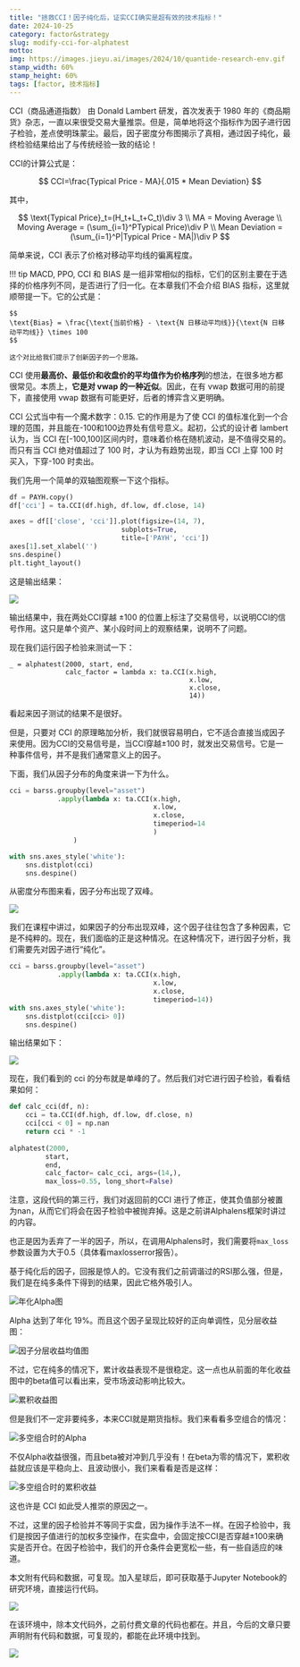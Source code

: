 ```yaml
---
title: "拯救CCI！因子纯化后，证实CCI确实是超有效的技术指标！"
date: 2024-10-25
category: factor&strategy
slug: modify-cci-for-alphatest
motto: 
img: https://images.jieyu.ai/images/2024/10/quantide-research-env.gif
stamp_width: 60%
stamp_height: 60%
tags: [factor, 技术指标]
---
```


CCI（商品通道指数） 由 Donald Lambert 研发，首次发表于 1980 年的《商品期货》杂志，一直以来很受交易大量推崇。但是，简单地将这个指标作为因子进行因子检验，差点使明珠蒙尘。最后，因子密度分布图揭示了真相，通过因子纯化，最终检验结果给出了与传统经验一致的结论！

CCI的计算公式是：

$$
CCI=\frac{Typical Price - MA}{.015 * Mean Deviation}
$$

其中，

$$
\text{Typical Price}_t=(H_t+L_t+C_t)\div 3 \\
MA = Moving Average \\
Moving Average = (\sum_{i=1}^PTypical Price)\div P \\
Mean Deviation = (\sum_{i=1}^P|Typical Price - MA|)\div P
$$

简单来说，CCI 表示了价格对移动平均线的徧离程度。

!!! tip
    MACD, PPO, CCI 和 BIAS 是一组非常相似的指标，它们的区别主要在于选择的价格序列不同，是否进行了归一化。在本章我们不会介绍 BIAS 指标，这里就顺带提一下。它的公式是：

    $$
    \text{Bias} = \frac{\text{当前价格} - \text{N 日移动平均线}}{\text{N 日移动平均线}} \times 100
    $$

    这个对比给我们提示了创新因子的一个思路。

CCI 使用**最高价、最低价和收盘价的平均值作为价格序列**的想法，在很多地方都很常见。本质上，**它是对 vwap 的一种近似**。因此，在有 vwap 数据可用的前提下，直接使用 vwap 数据有可能更好，后者的博弈含义更明确。

CCI 公式当中有一个魔术数字：0.15. 它的作用是为了使 CCI 的值标准化到一个合理的范围，并且能在-100和100边界处有信号意义。起初，公式的设计者 lambert 认为，当 CCI 在[-100,100]区间内时，意味着价格在随机波动，是不值得交易的。而只有当 CCI 绝对值超过了 100 时，才认为有趋势出现，即当 CCI 上穿 100 时买入，下穿-100 时卖出。

我们先用一个简单的双轴图观察一下这个指标。

```python
df = PAYH.copy()
df['cci'] = ta.CCI(df.high, df.low, df.close, 14)

axes = df[['close', 'cci']].plot(figsize=(14, 7), 
                            subplots=True, 
                            title=['PAYH', 'cci'])
axes[1].set_xlabel('')
sns.despine()
plt.tight_layout()
```

这是输出结果：

![](https://images.jieyu.ai/images/2024/10/cci-payh.jpg)


输出结果中，我在两处CCI穿越 $\pm 100$ 的位置上标注了交易信号，以说明CCI的信号作用。这只是单个资产、某小段时间上的观察结果，说明不了问题。

现在我们运行因子检验来测试一下：

```
_ = alphatest(2000, start, end, 
              calc_factor = lambda x: ta.CCI(x.high, 
                                             x.low, 
                                             x.close, 
                                             14))
```

看起来因子测试的结果不是很好。

但是，只要对 CCI 的原理略加分析，我们就很容易明白，它不适合直接当成因子来使用。因为CCI的交易信号是，当CCI穿越$\pm 100$ 时，就发出交易信号。它是一种事件信号，并不是我们通常意义上的因子。

下面，我们从因子分布的角度来讲一下为什么。

```python
cci = barss.groupby(level="asset")
            .apply(lambda x: ta.CCI(x.high, 
                                    x.low, 
                                    x.close, 
                                    timeperiod=14
                                    )
                )

with sns.axes_style('white'):
    sns.distplot(cci)
    sns.despine()
```

从密度分布图来看，因子分布出现了双峰。

![](https://images.jieyu.ai/images/2024/10/cci-pdf.jpg)

我们在课程中讲过，如果因子的分布出现双峰，这个因子往往包含了多种因素，它是不纯粹的。现在，我们面临的正是这种情况。在这种情况下，进行因子分析，我们需要先对因子进行“纯化”。

```python
cci = barss.groupby(level="asset")
            .apply(lambda x: ta.CCI(x.high, 
                                    x.low, 
                                    x.close, 
                                    timeperiod=14))
with sns.axes_style('white'):
    sns.distplot(cci[cci> 0])
    sns.despine()
```

输出结果如下：

![](https://images.jieyu.ai/images/2024/10/cci-pdf-pured.jpg)

现在，我们看到的 cci 的分布就是单峰的了。然后我们对它进行因子检验，看看结果如何：

```python
def calc_cci(df, n):
    cci = ta.CCI(df.high, df.low, df.close, n)
    cci[cci < 0] = np.nan
    return cci * -1
    
alphatest(2000, 
         start, 
         end, 
         calc_factor= calc_cci, args=(14,), 
         max_loss=0.55, long_short=False)
```

注意，这段代码的第三行，我们对返回前的CCI 进行了修正，使其负值部分被置为nan，从而它们将会在因子检验中被抛弃掉。这是之前讲Alphalens框架时讲过的内容。

也正是因为丢弃了一半的因子，所以，在调用Alphalens时，我们需要将`max_loss`参数设置为大于0.5（具体看maxlosserror报告）。
<!-- rb：如何优化 CCI -->

基于纯化后的因子，回报是惊人的。它没有我们之前调谐过的RSI那么强，但是，我们是在纯多条件下得到的结果，因此它格外吸引人。

![年化Alpha图](https://images.jieyu.ai/images/2024/10/cci-pured-annual-alpha.jpg)

Alpha 达到了年化 19%。而且这个因子呈现比较好的正向单调性，见分层收益图：

![因子分层收益均值图](https://images.jieyu.ai/images/2024/10/cci-pured-mean-period-wise-return.jpg)

不过，它在纯多的情况下，累计收益表现不是很稳定。这一点也从前面的年化收益图中的beta值可以看出来，受市场波动影响比较大。

![累积收益图](https://images.jieyu.ai/images/2024/10/cci-cumulative-return.jpg)

但是我们不一定非要纯多，本来CCI就是期货指标。我们来看看多空组合的情况：

![多空组合时的Alpha](https://images.jieyu.ai/images/2024/10/cci-annual-alpha-with-long-short.jpg)

不仅Alpha收益很强，而且beta被对冲到几乎没有！在beta为零的情况下，累积收益就应该是平稳向上、且波动很小，我们来看看是否是这样：

![多空组合时的累积收益](https://images.jieyu.ai/images/2024/10/cci-long-short-cumulative.jpg)

这也许是 CCI 如此受人推崇的原因之一。

不过，这里的因子检验并不等同于实盘，因为操作手法不一样。在因子检验中，我们是按因子值进行的加权多空操作，在实盘中，会固定按CCI是否穿越$\pm 100$来确实是否开仓。在因子检验中，我们的开仓条件会更宽松一些，有一些自适应的味道。

本文附有代码和数据，可复现。加入星球后，即可获取基于Jupyter Notebook的研究环境，直接运行代码。

![](https://images.jieyu.ai/images/hot/logo/zsxq.png)


在该环境中，除本文代码外，之前付费文章的代码也都在。并且，今后的文章只要声明附有代码和数据，可复现的，都能在此环境中找到。

![](https://images.jieyu.ai/images/2024/10/quantide-research-env.gif)

